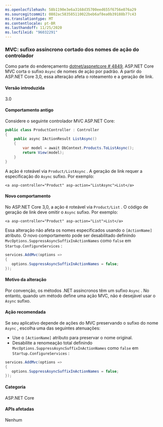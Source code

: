 ```yaml
---
ms.openlocfilehash: 58b1190e3e6a3168d35700eed655f6756e076a29
ms.sourcegitcommit: 0802ac583585110022beb6af8ea0b39188b77c43
ms.translationtype: MT
ms.contentlocale: pt-BR
ms.lasthandoff: 11/25/2020
ms.locfileid: "96032291"
---
```

### <a name="mvc-async-suffix-trimmed-from-controller-action-names"></a>MVC: sufixo assíncrono cortado dos nomes de ação do controlador

Como parte do endereçamento [dotnet/aspnetcore # 4849](https://github.com/dotnet/aspnetcore/issues/4849), ASP.NET Core MVC corta o sufixo `Async` de nomes de ação por padrão. A partir do ASP.NET Core 3,0, essa alteração afeta o roteamento e a geração de link.

#### <a name="version-introduced"></a>Versão introduzida

3.0

#### <a name="old-behavior"></a>Comportamento antigo

Considere o seguinte controlador MVC ASP.NET Core:

```csharp
public class ProductController : Controller
{
    public async IActionResult ListAsync()
    {
        var model = await DbContext.Products.ToListAsync();
        return View(model);
    }
}
```

A ação é roteável via `Product/ListAsync` . A geração de link requer a especificação do `Async` sufixo. Por exemplo:

```cshtml
<a asp-controller="Product" asp-action="ListAsync">List</a>
```

#### <a name="new-behavior"></a>Novo comportamento

No ASP.NET Core 3,0, a ação é roteável via `Product/List` . O código de geração de link deve omitir o `Async` sufixo. Por exemplo:

```cshtml
<a asp-controller="Product" asp-action="List">List</a>
```

Essa alteração não afeta os nomes especificados usando o `[ActionName]` atributo. O novo comportamento pode ser desabilitado definindo `MvcOptions.SuppressAsyncSuffixInActionNames` como `false` em `Startup.ConfigureServices` :

```csharp
services.AddMvc(options =>
{
   options.SuppressAsyncSuffixInActionNames = false;
});
```

#### <a name="reason-for-change"></a>Motivo da alteração

Por convenção, os métodos .NET assíncronos têm um sufixo `Async` . No entanto, quando um método define uma ação MVC, não é desejável usar o `Async` sufixo.

#### <a name="recommended-action"></a>Ação recomendada

Se seu aplicativo depende de ações do MVC preservando o sufixo do nome `Async` , escolha uma das seguintes atenuações:

- Use o `[ActionName]` atributo para preservar o nome original.
- Desabilite a renomeação total definindo `MvcOptions.SuppressAsyncSuffixInActionNames` como `false` em `Startup.ConfigureServices` :

```csharp
services.AddMvc(options =>
{
   options.SuppressAsyncSuffixInActionNames = false;
});
```

#### <a name="category"></a>Categoria

ASP.NET Core

#### <a name="affected-apis"></a>APIs afetadas

Nenhum

<!-- 

#### Affected APIs

Not detectable via API analysis

-->
